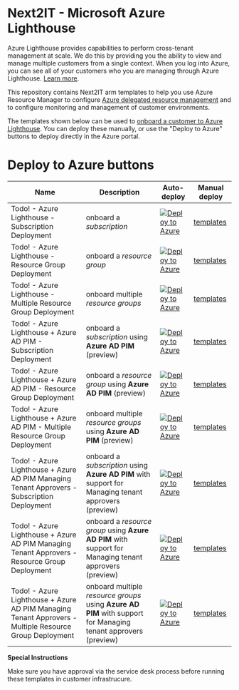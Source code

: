 
# Next2IT - Microsoft Azure Lighthouse

Azure Lighthouse provides capabilities to perform cross-tenant management at scale.  We do this by providing you the ability to view and manage multiple customers from a single context. When you log into Azure, you can see all of your customers who you are managing through Azure Lighthouse. [Learn more](https://azure.com/lighthouse).

This repository contains Next2IT arm templates to help you use Azure Resource Manager to configure [Azure delegated resource management](https://docs.microsoft.com/azure/lighthouse/concepts/azure-delegated-resource-management) and to configure monitoring and management of customer environments.

The templates shown below can be used to [onboard a customer to Azure Lighthouse](https://docs.microsoft.com/en-us/azure/lighthouse/how-to/onboard-customer). You can deploy these manually, or use the "Deploy to Azure" buttons to deploy directly in the Azure portal.

# Deploy to Azure buttons

Name | Description   | Auto-deploy   | Manual deploy |
-----| ------------- |--------------- |------- 
| Todo! - Azure Lighthouse - Subscription Deployment |onboard a *subscription* | [![Deploy to Azure](https://aka.ms/deploytoazurebutton)](https://portal.azure.com/#create/Microsoft.Template/uri/https%3A%2github.com%2Deklan-van-de-Laarschot%2Next2ITAzure%2blob%2fa8991716429fb62cf1e3793ac3c26abeef5df47%2templates%2delegated-resource-management%2subscription%2subscription.json) | [templates](https://github.com/Deklan-van-de-Laarschot/Next2ITAzure/tree/main/templates/delegated-resource-management/subscription)
| Todo! - Azure Lighthouse - Resource Group Deployment | onboard a *resource group* | [![Deploy to Azure](https://aka.ms/deploytoazurebutton)](https://portal.azure.com/#create/Microsoft.Template/uri/https%3A%2F%2Fraw.githubusercontent.com%2FAzure%2FAzure-Lighthouse-samples%2Fmaster%2Ftemplates%2Fdelegated-resource-management%2Frg%2Frg.json) | [templates](https://github.com/Azure/Azure-Lighthouse-samples/tree/master/templates/delegated-resource-management/rg)
| Todo! - Azure Lighthouse - Multiple Resource Group Deployment | onboard multiple *resource groups* | [![Deploy to Azure](https://aka.ms/deploytoazurebutton)](https://portal.azure.com/#create/Microsoft.Template/uri/https%3A%2F%2Fraw.githubusercontent.com%2FAzure%2FAzure-Lighthouse-samples%2Fmaster%2Ftemplates%2Fdelegated-resource-management%2Frg%2Fmulti-rg.json) | [templates](https://github.com/Azure/Azure-Lighthouse-samples/tree/master/templates/delegated-resource-management/rg)
| Todo! - Azure Lighthouse + Azure AD PIM - Subscription Deployment  | onboard a *subscription* using **Azure AD PIM** (preview) | [![Deploy to Azure](https://aka.ms/deploytoazurebutton)](https://portal.azure.com/#create/Microsoft.Template/uri/https%3A%2F%2Fraw.githubusercontent.com%2FAzure%2FAzure-Lighthouse-samples%2Fmaster%2Ftemplates%2Fdelegated-resource-management-eligible-authorizations%2Fsubscription%2Fsubscription.json) | [templates](https://github.com/Azure/Azure-Lighthouse-samples/tree/master/templates/delegated-resource-management-eligible-authorizations/subscription)
| Todo! - Azure Lighthouse + Azure AD PIM - Resource Group Deployment | onboard a *resource group* using **Azure AD PIM** (preview) | [![Deploy to Azure](https://aka.ms/deploytoazurebutton)](https://portal.azure.com/#create/Microsoft.Template/uri/https%3A%2F%2Fraw.githubusercontent.com%2FAzure%2FAzure-Lighthouse-samples%2Fmaster%2Ftemplates%2Fdelegated-resource-management-eligible-authorizations%2Frg%2Frg.json) | [templates](https://github.com/Azure/Azure-Lighthouse-samples/tree/master/templates/delegated-resource-management-eligible-authorizations/rg)
| Todo! - Azure Lighthouse + Azure AD PIM - Multiple Resource Group Deployment | onboard multiple *resource groups* using **Azure AD PIM** (preview) | [![Deploy to Azure](https://aka.ms/deploytoazurebutton)](https://portal.azure.com/#create/Microsoft.Template/uri/https%3A%2F%2Fraw.githubusercontent.com%2FAzure%2FAzure-Lighthouse-samples%2Fmaster%2Ftemplates%2Fdelegated-resource-management-eligible-authorizations%2Frg%2Fmultiple-rg.json) | [templates](https://github.com/Azure/Azure-Lighthouse-samples/tree/master/templates/delegated-resource-management-eligible-authorizations/rg)
| Todo! - Azure Lighthouse + Azure AD PIM Managing Tenant Approvers - Subscription Deployment | onboard a *subscription* using **Azure AD PIM** with support for Managing tenant approvers (preview) | [![Deploy to Azure](https://aka.ms/deploytoazurebutton)](https://portal.azure.com/#create/Microsoft.Template/uri/https%3A%2F%2Fraw.githubusercontent.com%2FAzure%2FAzure-Lighthouse-samples%2Fmaster%2Ftemplates%2Fdelegated-resource-management-eligible-authorizations%2Fsubscription%2Fsubscription-managing-tenant-approvers.json) | [templates](https://github.com/Azure/Azure-Lighthouse-samples/tree/master/templates/delegated-resource-management-eligible-authorizations/subscription)
| Todo! - Azure Lighthouse + Azure AD PIM Managing Tenant Approvers - Resource Group Deployment | onboard a *resource group* using **Azure AD PIM** with support for Managing tenant approvers (preview) | [![Deploy to Azure](https://aka.ms/deploytoazurebutton)](https://portal.azure.com/#create/Microsoft.Template/uri/https%3A%2F%2Fraw.githubusercontent.com%2FAzure%2FAzure-Lighthouse-samples%2Fmaster%2Ftemplates%2Fdelegated-resource-management-eligible-authorizations%2Frg%2Frg-managing-tenant-approvers.json) | [templates](https://github.com/Azure/Azure-Lighthouse-samples/tree/master/templates/delegated-resource-management-eligible-authorizations/rg)
| Todo! - Azure Lighthouse + Azure AD PIM Managing Tenant Approvers - Multiple Resource Group Deployment | onboard multiple *resource groups* using **Azure AD PIM** with support for Managing tenant approvers (preview) | [![Deploy to Azure](https://aka.ms/deploytoazurebutton)](https://portal.azure.com/#create/Microsoft.Template/uri/https%3A%2F%2Fraw.githubusercontent.com%2FAzure%2FAzure-Lighthouse-samples%2Fmaster%2Ftemplates%2Fdelegated-resource-management-eligible-authorizations%2Frg%2Fmultiple-rg-managing-tenant-approvers.json) | [templates](https://github.com/Azure/Azure-Lighthouse-samples/tree/master/templates/delegated-resource-management-eligible-authorizations/rg)


**Special Instructions**

Make sure you have approval via the service desk process before running these templates in customer infrastrucure.

